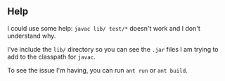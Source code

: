 ## Help

I could use some help: `javac lib/ test/*` doesn't work and I don't understand why.

I've include the `lib/` directory so you can see the `.jar` files I am trying to add to the classpath for `javac`.

To see the issue I'm having, you can run `ant run` or `ant build`.